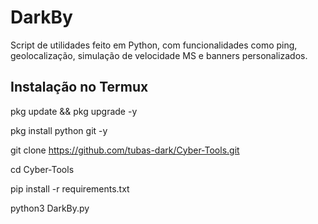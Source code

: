 # DarkBy

Script de utilidades feito em Python, com funcionalidades como ping, geolocalização, simulação de velocidade MS e banners personalizados.

## Instalação no Termux


 pkg update && pkg upgrade -y

  pkg install python git -y
  
 git clone https://github.com/tubas-dark/Cyber-Tools.git

 cd Cyber-Tools

  pip install -r requirements.txt

  python3 DarkBy.py

``` # DarkByCyber

